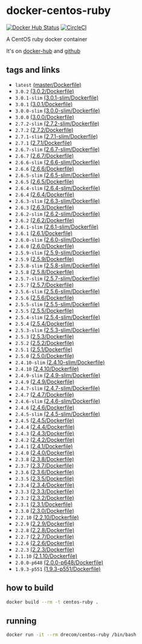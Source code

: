 # docker-centos-ruby
[![Docker Hub Status](https://dockerbuildbadges.quelltext.eu/status.svg?organization=drecom&repository=centos-ruby)](https://hub.docker.com/r/drecom/centos-ruby/)
[![CircleCI](https://circleci.com/gh/drecom/docker-centos-ruby/tree/master.svg?style=svg)](https://circleci.com/gh/drecom/docker-centos-ruby/tree/master)

A CentOS ruby docker container

It's on [docker-hub](https://hub.docker.com/r/drecom/centos-ruby/) and [github](https://github.com/drecom/docker-centos-ruby/)

## tags and links
* `latest` [(master/Dockerfile)](https://github.com/drecom/docker-centos-ruby/blob/master/Dockerfile)
* `3.0.2` [(3.0.2/Dockerfile)](https://github.com/drecom/docker-centos-ruby/blob/3.0.2/Dockerfile)
* `3.0.1-slim` [(3.0.1-slim/Dockerfile)](https://github.com/drecom/docker-centos-ruby/blob/3.0.1-slim/Dockerfile)
* `3.0.1` [(3.0.1/Dockerfile)](https://github.com/drecom/docker-centos-ruby/blob/3.0.1/Dockerfile)
* `3.0.0-slim` [(3.0.0-slim/Dockerfile)](https://github.com/drecom/docker-centos-ruby/blob/3.0.0-slim/Dockerfile)
* `3.0.0` [(3.0.0/Dockerfile)](https://github.com/drecom/docker-centos-ruby/blob/3.0.0/Dockerfile)
* `2.7.2-slim` [(2.7.2-slim/Dockerfile)](https://github.com/drecom/docker-centos-ruby/blob/2.7.2-slim/Dockerfile)
* `2.7.2` [(2.7.2/Dockerfile)](https://github.com/drecom/docker-centos-ruby/blob/2.7.2/Dockerfile)
* `2.7.1-slim` [(2.7.1-slim/Dockerfile)](https://github.com/drecom/docker-centos-ruby/blob/2.7.1-slim/Dockerfile)
* `2.7.1` [(2.7.1/Dockerfile)](https://github.com/drecom/docker-centos-ruby/blob/2.7.1/Dockerfile)
* `2.6.7-slim` [(2.6.7-slim/Dockerfile)](https://github.com/drecom/docker-centos-ruby/blob/2.6.7-slim/Dockerfile)
* `2.6.7` [(2.6.7/Dockerfile)](https://github.com/drecom/docker-centos-ruby/blob/2.6.7/Dockerfile)
* `2.6.6-slim` [(2.6.6-slim/Dockerfile)](https://github.com/drecom/docker-centos-ruby/blob/2.6.6-slim/Dockerfile)
* `2.6.6` [(2.6.6/Dockerfile)](https://github.com/drecom/docker-centos-ruby/blob/2.6.6/Dockerfile)
* `2.6.5-slim` [(2.6.5-slim/Dockerfile)](https://github.com/drecom/docker-centos-ruby/blob/2.6.5-slim/Dockerfile)
* `2.6.5` [(2.6.5/Dockerfile)](https://github.com/drecom/docker-centos-ruby/blob/2.6.5/Dockerfile)
* `2.6.4-slim` [(2.6.4-slim/Dockerfile)](https://github.com/drecom/docker-centos-ruby/blob/2.6.4-slim/Dockerfile)
* `2.6.4` [(2.6.4/Dockerfile)](https://github.com/drecom/docker-centos-ruby/blob/2.6.4/Dockerfile)
* `2.6.3-slim` [(2.6.3-slim/Dockerfile)](https://github.com/drecom/docker-centos-ruby/blob/2.6.3-slim/Dockerfile)
* `2.6.3` [(2.6.3/Dockerfile)](https://github.com/drecom/docker-centos-ruby/blob/2.6.3/Dockerfile)
* `2.6.2-slim` [(2.6.2-slim/Dockerfile)](https://github.com/drecom/docker-centos-ruby/blob/2.6.2-slim/Dockerfile)
* `2.6.2` [(2.6.2/Dockerfile)](https://github.com/drecom/docker-centos-ruby/blob/2.6.2/Dockerfile)
* `2.6.1-slim` [(2.6.1-slim/Dockerfile)](https://github.com/drecom/docker-centos-ruby/blob/2.6.1-slim/Dockerfile)
* `2.6.1` [(2.6.1/Dockerfile)](https://github.com/drecom/docker-centos-ruby/blob/2.6.1/Dockerfile)
* `2.6.0-slim` [(2.6.0-slim/Dockerfile)](https://github.com/drecom/docker-centos-ruby/blob/2.6.0-slim/Dockerfile)
* `2.6.0` [(2.6.0/Dockerfile)](https://github.com/drecom/docker-centos-ruby/blob/2.6.0/Dockerfile)
* `2.5.9-slim` [(2.5.9-slim/Dockerfile)](https://github.com/drecom/docker-centos-ruby/blob/2.5.9-slim/Dockerfile)
* `2.5.9` [(2.5.9/Dockerfile)](https://github.com/drecom/docker-centos-ruby/blob/2.5.9/Dockerfile)
* `2.5.8-slim` [(2.5.8-slim/Dockerfile)](https://github.com/drecom/docker-centos-ruby/blob/2.5.8-slim/Dockerfile)
* `2.5.8` [(2.5.8/Dockerfile)](https://github.com/drecom/docker-centos-ruby/blob/2.5.8/Dockerfile)
* `2.5.7-slim` [(2.5.7-slim/Dockerfile)](https://github.com/drecom/docker-centos-ruby/blob/2.5.7-slim/Dockerfile)
* `2.5.7` [(2.5.7/Dockerfile)](https://github.com/drecom/docker-centos-ruby/blob/2.5.7/Dockerfile)
* `2.5.6-slim` [(2.5.6-slim/Dockerfile)](https://github.com/drecom/docker-centos-ruby/blob/2.5.6-slim/Dockerfile)
* `2.5.6` [(2.5.6/Dockerfile)](https://github.com/drecom/docker-centos-ruby/blob/2.5.6/Dockerfile)
* `2.5.5-slim` [(2.5.5-slim/Dockerfile)](https://github.com/drecom/docker-centos-ruby/blob/2.5.5-slim/Dockerfile)
* `2.5.5` [(2.5.5/Dockerfile)](https://github.com/drecom/docker-centos-ruby/blob/2.5.5/Dockerfile)
* `2.5.4-slim` [(2.5.4-slim/Dockerfile)](https://github.com/drecom/docker-centos-ruby/blob/2.5.4-slim/Dockerfile)
* `2.5.4` [(2.5.4/Dockerfile)](https://github.com/drecom/docker-centos-ruby/blob/2.5.4/Dockerfile)
* `2.5.3-slim` [(2.5.3-slim/Dockerfile)](https://github.com/drecom/docker-centos-ruby/blob/2.5.3-slim/Dockerfile)
* `2.5.3` [(2.5.3/Dockerfile)](https://github.com/drecom/docker-centos-ruby/blob/2.5.3/Dockerfile)
* `2.5.2` [(2.5.2/Dockerfile)](https://github.com/drecom/docker-centos-ruby/blob/2.5.2/Dockerfile)
* `2.5.1` [(2.5.1/Dockerfile)](https://github.com/drecom/docker-centos-ruby/blob/2.5.1/Dockerfile)
* `2.5.0` [(2.5.0/Dockerfile)](https://github.com/drecom/docker-centos-ruby/blob/2.5.0/Dockerfile)
* `2.4.10-slim` [(2.4.10-slim/Dockerfile)](https://github.com/drecom/docker-centos-ruby/blob/2.4.10-slim/Dockerfile)
* `2.4.10` [(2.4.10/Dockerfile)](https://github.com/drecom/docker-centos-ruby/blob/2.4.10/Dockerfile)
* `2.4.9-slim` [(2.4.9-slim/Dockerfile)](https://github.com/drecom/docker-centos-ruby/blob/2.4.9-slim/Dockerfile)
* `2.4.9` [(2.4.9/Dockerfile)](https://github.com/drecom/docker-centos-ruby/blob/2.4.9/Dockerfile)
* `2.4.7-slim` [(2.4.7-slim/Dockerfile)](https://github.com/drecom/docker-centos-ruby/blob/2.4.7-slim/Dockerfile)
* `2.4.7` [(2.4.7/Dockerfile)](https://github.com/drecom/docker-centos-ruby/blob/2.4.7/Dockerfile)
* `2.4.6-slim` [(2.4.6-slim/Dockerfile)](https://github.com/drecom/docker-centos-ruby/blob/2.4.6-slim/Dockerfile)
* `2.4.6` [(2.4.6/Dockerfile)](https://github.com/drecom/docker-centos-ruby/blob/2.4.6/Dockerfile)
* `2.4.5-slim` [(2.4.5-slim/Dockerfile)](https://github.com/drecom/docker-centos-ruby/blob/2.4.5-slim/Dockerfile)
* `2.4.5` [(2.4.5/Dockerfile)](https://github.com/drecom/docker-centos-ruby/blob/2.4.5/Dockerfile)
* `2.4.4` [(2.4.4/Dockerfile)](https://github.com/drecom/docker-centos-ruby/blob/2.4.4/Dockerfile)
* `2.4.3` [(2.4.3/Dockerfile)](https://github.com/drecom/docker-centos-ruby/blob/2.4.3/Dockerfile)
* `2.4.2` [(2.4.2/Dockerfile)](https://github.com/drecom/docker-centos-ruby/blob/2.4.2/Dockerfile)
* `2.4.1` [(2.4.1/Dockerfile)](https://github.com/drecom/docker-centos-ruby/blob/2.4.1/Dockerfile)
* `2.4.0` [(2.4.0/Dockerfile)](https://github.com/drecom/docker-centos-ruby/blob/2.4.0/Dockerfile)
* `2.3.8` [(2.3.8/Dockerfile)](https://github.com/drecom/docker-centos-ruby/blob/2.3.8/Dockerfile)
* `2.3.7` [(2.3.7/Dockerfile)](https://github.com/drecom/docker-centos-ruby/blob/2.3.7/Dockerfile)
* `2.3.6` [(2.3.6/Dockerfile)](https://github.com/drecom/docker-centos-ruby/blob/2.3.6/Dockerfile)
* `2.3.5` [(2.3.5/Dockerfile)](https://github.com/drecom/docker-centos-ruby/blob/2.3.5/Dockerfile)
* `2.3.4` [(2.3.4/Dockerfile)](https://github.com/drecom/docker-centos-ruby/blob/2.3.4/Dockerfile)
* `2.3.3` [(2.3.3/Dockerfile)](https://github.com/drecom/docker-centos-ruby/blob/2.3.3/Dockerfile)
* `2.3.2` [(2.3.2/Dockerfile)](https://github.com/drecom/docker-centos-ruby/blob/2.3.2/Dockerfile)
* `2.3.1` [(2.3.1/Dockerfile)](https://github.com/drecom/docker-centos-ruby/blob/2.3.1/Dockerfile)
* `2.3.0` [(2.3.0/Dockerfile)](https://github.com/drecom/docker-centos-ruby/blob/2.3.0/Dockerfile)
* `2.2.10` [(2.2.10/Dockerfile)](https://github.com/drecom/docker-centos-ruby/blob/2.2.10/Dockerfile)
* `2.2.9` [(2.2.9/Dockerfile)](https://github.com/drecom/docker-centos-ruby/blob/2.2.9/Dockerfile)
* `2.2.8` [(2.2.8/Dockerfile)](https://github.com/drecom/docker-centos-ruby/blob/2.2.8/Dockerfile)
* `2.2.7` [(2.2.7/Dockerfile)](https://github.com/drecom/docker-centos-ruby/blob/2.2.7/Dockerfile)
* `2.2.6` [(2.2.6/Dockerfile)](https://github.com/drecom/docker-centos-ruby/blob/2.2.6/Dockerfile)
* `2.2.3` [(2.2.3/Dockerfile)](https://github.com/drecom/docker-centos-ruby/blob/2.2.3/Dockerfile)
* `2.1.10` [(2.1.10/Dockerfile)](https://github.com/drecom/docker-centos-ruby/blob/2.1.10/Dockerfile)
* `2.0.0-p648` [(2.0.0-p648/Dockerfile)](https://github.com/drecom/docker-centos-ruby/blob/2.0.0-p648/Dockerfile)
* `1.9.3-p551` [(1.9.3-p551/Dockerfile)](https://github.com/drecom/docker-centos-ruby/blob/1.9.3-p551/Dockerfile)

## how to build

```sh
docker build --rm -t centos-ruby .
```

## running

```sh
docker run -it --rm drecom/centos-ruby /bin/bash
```
